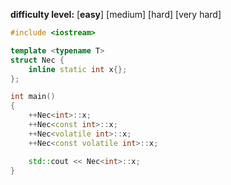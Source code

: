 **difficulty level:** [**easy**] [medium] [hard] [very hard]

```cpp
#include <iostream>

template <typename T>
struct Nec {
	inline static int x{};
};

int main()
{
	++Nec<int>::x;
	++Nec<const int>::x;
	++Nec<volatile int>::x;
	++Nec<const volatile int>::x;

	std::cout << Nec<int>::x;
}
```
